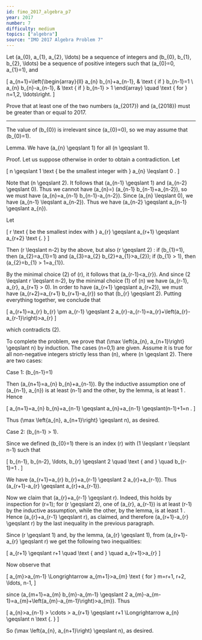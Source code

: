 ```yaml
---
id: fimo_2017_algebra_p7
year: 2017
number: 7
difficulty: medium
topics: ["algebra"]
source: "IMO 2017 Algebra Problem 7"
---
```


Let \(a_{0}, a_{1}, a_{2}, \ldots\) be a sequence of integers and \(b_{0}, b_{1}, b_{2}, \ldots\) be a sequence of positive integers such that \(a_{0}=0, a_{1}=1\), and

\[
a_{n+1}=\left\{\begin{array}{ll}
a_{n} b_{n}+a_{n-1}, & \text { if } b_{n-1}=1 \\
a_{n} b_{n}-a_{n-1}, & \text { if } b_{n-1} > 1
\end{array} \quad \text { for } n=1,2, \ldots\right.
\]

Prove that at least one of the two numbers \(a_{2017}\) and \(a_{2018}\) must be greater than or equal to 2017.

---
The value of \(b_{0}\) is irrelevant since \(a_{0}=0\), so we may assume that \(b_{0}=1\).

Lemma. We have \(a_{n} \geqslant 1\) for all \(n \geqslant 1\).

Proof. Let us suppose otherwise in order to obtain a contradiction. Let

\[
n \geqslant 1 \text { be the smallest integer with } a_{n} \leqslant 0 .
\]

Note that \(n \geqslant 2\). It follows that \(a_{n-1} \geqslant 1\) and \(a_{n-2} \geqslant 0\). Thus we cannot have \(a_{n}=\) \(a_{n-1} b_{n-1}+a_{n-2}\), so we must have \(a_{n}=a_{n-1} b_{n-1}-a_{n-2}\). Since \(a_{n} \leqslant 0\), we have \(a_{n-1} \leqslant a_{n-2}\). Thus we have \(a_{n-2} \geqslant a_{n-1} \geqslant a_{n}\).

Let

\[
r \text { be the smallest index with } a_{r} \geqslant a_{r+1} \geqslant a_{r+2} \text {. }
\]

Then \(r \leqslant n-2\) by the above, but also \(r \geqslant 2\) : if \(b_{1}=1\), then \(a_{2}=a_{1}=1\) and \(a_{3}=a_{2} b_{2}+a_{1}>a_{2}\); if \(b_{1} > 1\), then \(a_{2}=b_{1} > 1=a_{1}\).

By the minimal choice (2) of \(r\), it follows that \(a_{r-1}<a_{r}\). And since \(2 \leqslant r \leqslant n-2\), by the minimal choice (1) of \(n\) we have \(a_{r-1}, a_{r}, a_{r+1} > 0\). In order to have \(a_{r+1} \geqslant a_{r+2}\), we must have \(a_{r+2}=a_{r+1} b_{r+1}-a_{r}\) so that \(b_{r} \geqslant 2\). Putting everything together, we conclude that

\[
a_{r+1}=a_{r} b_{r} \pm a_{r-1} \geqslant 2 a_{r}-a_{r-1}=a_{r}+\left(a_{r}-a_{r-1}\right)>a_{r}
\]

which contradicts (2).

To complete the problem, we prove that \(\max \left\{a_{n}, a_{n+1}\right\} \geqslant n\) by induction. The cases \(n=0,1\) are given. Assume it is true for all non-negative integers strictly less than \(n\), where \(n \geqslant 2\). There are two cases:

Case 1: \(b_{n-1}=1\)

Then \(a_{n+1}=a_{n} b_{n}+a_{n-1}\). By the inductive assumption one of \(a_{n-1}, a_{n}\) is at least \(n-1\) and the other, by the lemma, is at least 1 . Hence

\[
a_{n+1}=a_{n} b_{n}+a_{n-1} \geqslant a_{n}+a_{n-1} \geqslant(n-1)+1=n .
\]

Thus \(\max \left\{a_{n}, a_{n+1}\right\} \geqslant n\), as desired.

Case 2: \(b_{n-1} > 1\).

Since we defined \(b_{0}=1\) there is an index \(r\) with \(1 \leqslant r \leqslant n-1\) such that

\[
b_{n-1}, b_{n-2}, \ldots, b_{r} \geqslant 2 \quad \text { and } \quad b_{r-1}=1 .
\]

We have \(a_{r+1}=a_{r} b_{r}+a_{r-1} \geqslant 2 a_{r}+a_{r-1}\). Thus \(a_{r+1}-a_{r} \geqslant a_{r}+a_{r-1}\).

Now we claim that \(a_{r}+a_{r-1} \geqslant r\). Indeed, this holds by inspection for \(r=1\); for \(r \geqslant 2\), one of \(a_{r}, a_{r-1}\) is at least \(r-1\) by the inductive assumption, while the other, by the lemma, is at least 1 . Hence \(a_{r}+a_{r-1} \geqslant r\), as claimed, and therefore \(a_{r+1}-a_{r} \geqslant r\) by the last inequality in the previous paragraph.

Since \(r \geqslant 1\) and, by the lemma, \(a_{r} \geqslant 1\), from \(a_{r+1}-a_{r} \geqslant r\) we get the following two inequalities:

\[
a_{r+1} \geqslant r+1 \quad \text { and } \quad a_{r+1}>a_{r}
\]

Now observe that

\[
a_{m}>a_{m-1} \Longrightarrow a_{m+1}>a_{m} \text { for } m=r+1, r+2, \ldots, n-1,
\]

since \(a_{m+1}=a_{m} b_{m}-a_{m-1} \geqslant 2 a_{m}-a_{m-1}=a_{m}+\left(a_{m}-a_{m-1}\right)>a_{m}\). Thus

\[
a_{n}>a_{n-1} > \cdots > a_{r+1} \geqslant r+1 \Longrightarrow a_{n} \geqslant n \text {. }
\]

So \(\max \left\{a_{n}, a_{n+1}\right\} \geqslant n\), as desired.
